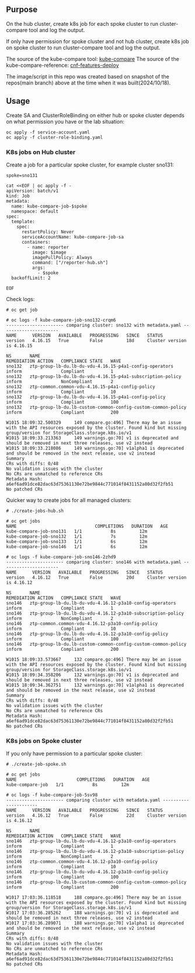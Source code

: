 ## Purpose

On the hub cluster, create k8s job for each spoke cluster to run cluster-compare tool and log the output.

If only have permission for spoke cluster and not hub cluster, create k8s job on spoke cluster to run cluster-compare tool and log the output.

The source of the kube-compare tool: [kube-compare](https://github.com/openshift/kube-compare.git)
The source of the kube-compare-reference: [cnf-features-deploy](https://github.com/openshift-kni/cnf-features-deploy/tree/master/ztp/kube-compare-reference)

The image/script in this repo was created based on snapshot of the repos(main branch) above at the time when it was built(2024/10/18). 

## Usage

Create SA and ClusterRoleBinding on either hub or spoke cluster depends on what permission you have or the lab situation:

```shell
oc apply -f service-account.yaml
oc apply -f cluster-role-binding.yaml
```

### K8s jobs on Hub cluster

Create a job for a particular spoke cluster, for example cluster sno131:

```shell
spoke=sno131

cat <<EOF | oc apply -f -
apiVersion: batch/v1
kind: Job
metadata:
  name: kube-compare-job-$spoke
  namespace: default
spec:
  template:
    spec:
      restartPolicy: Never
      serviceAccountName: kube-compare-job-sa
      containers:
        - name: reporter
          image: $image
          imagePullPolicy: Always
          command: ["/reporter-hub.sh"]
          args:
            - $spoke
  backoffLimit: 2

EOF
```

Check logs:

```
# oc get job

# oc logs -f kube-compare-job-sno132-crqm6
---------------------- comparing cluster: sno132 with metadata.yaml ----------------------
NAME      VERSION   AVAILABLE   PROGRESSING   SINCE   STATUS
version   4.16.15   True        False         18d     Cluster version is 4.16.15

NS       NAME                                                           REMEDIATION ACTION   COMPLIANCE STATE   WAVE
sno132   ztp-group-lb-du.lb-du-vdu-4.16.15-p4a1-config-operators        inform               Compliant          1
sno132   ztp-group-lb-du.lb-du-vdu-4.16.15-p4a1-subscription-policy     inform               NonCompliant       2
sno132   ztp-common.common-vdu-4.16.15-p4a1-config-policy               inform               Compliant          10
sno132   ztp-group-lb-du.lb-du-vdu-4.16.15-p4a1-config-policy           inform               Compliant          100
sno132   ztp-group-lb-du.lb-custom-common-config-custom-common-policy   inform               Compliant          200

W1015 18:09:32.500329     149 compare.go:496] There may be an issue with the API resources exposed by the cluster. Found kind but missing group/version for StorageClass.storage.k8s.io/v1
W1015 18:09:33.213363     149 warnings.go:70] v1 is deprecated and should be removed in next three releases, use v2 instead
W1015 18:09:33.218086     149 warnings.go:70] v1alpha1 is deprecated and should be removed in the next release, use v2 instead
Summary
CRs with diffs: 0/48
No validation issues with the cluster
No CRs are unmatched to reference CRs
Metadata Hash: a6ef6ad91dce82dac63d75361130e72be9844c771014f8431152a80d32f2fb51
No patched CRs
```

Quicker way to create jobs for all managed clusters:

```
# ./create-jobs-hub.sh

# oc get jobs
NAME                              COMPLETIONS   DURATION   AGE
kube-compare-job-sno131   1/1           8s         12m
kube-compare-job-sno132   1/1           7s         12m
kube-compare-job-sno133   1/1           6s         12m
kube-compare-job-sno146   1/1           6s         12m

# oc logs -f kube-compare-job-sno146-2zhd9
---------------------- comparing cluster: sno146 with metadata.yaml ----------------------
NAME      VERSION   AVAILABLE   PROGRESSING   SINCE   STATUS
version   4.16.12   True        False         20d     Cluster version is 4.16.12

NS       NAME                                                           REMEDIATION ACTION   COMPLIANCE STATE   WAVE
sno146   ztp-group-lb-du.lb-du-vdu-4.16.12-p3a10-config-operators       inform               Compliant          1
sno146   ztp-group-lb-du.lb-du-vdu-4.16.12-p3a10-subscription-policy    inform               NonCompliant       2
sno146   ztp-common.common-vdu-4.16.12-p3a10-config-policy              inform               Compliant          10
sno146   ztp-group-lb-du.lb-du-vdu-4.16.12-p3a10-config-policy          inform               Compliant          100
sno146   ztp-group-lb-du.lb-custom-common-config-custom-common-policy   inform               Compliant          200

W1015 18:09:33.573667     132 compare.go:496] There may be an issue with the API resources exposed by the cluster. Found kind but missing group/version for StorageClass.storage.k8s.io/v1
W1015 18:09:34.358206     132 warnings.go:70] v1 is deprecated and should be removed in next three releases, use v2 instead
W1015 18:09:34.362751     132 warnings.go:70] v1alpha1 is deprecated and should be removed in the next release, use v2 instead
Summary
CRs with diffs: 0/48
No validation issues with the cluster
No CRs are unmatched to reference CRs
Metadata Hash: a6ef6ad91dce82dac63d75361130e72be9844c771014f8431152a80d32f2fb51
No patched CRs
```

### K8s jobs on Spoke cluster

If you only have permission to a particular spoke cluster:

```
# ./create-job-spoke.sh

# oc get jobs
NAME                       COMPLETIONS   DURATION   AGE
kube-compare-job   1/1           8s         12m

# oc logs -f kube-compare-job-5sv98
---------------------- comparing cluster with metadata.yaml ----------------------
NAME      VERSION   AVAILABLE   PROGRESSING   SINCE   STATUS
version   4.16.12   True        False         22d     Cluster version is 4.16.12

NS       NAME                                                           REMEDIATION ACTION   COMPLIANCE STATE   WAVE
sno146   ztp-group-lb-du.lb-du-vdu-4.16.12-p3a10-config-operators       inform               Compliant          1
sno146   ztp-group-lb-du.lb-du-vdu-4.16.12-p3a10-subscription-policy    inform               NonCompliant       2
sno146   ztp-common.common-vdu-4.16.12-p3a10-config-policy              inform               Compliant          10
sno146   ztp-group-lb-du.lb-du-vdu-4.16.12-p3a10-config-policy          inform               Compliant          100
sno146   ztp-group-lb-du.lb-custom-common-config-custom-common-policy   inform               Compliant          200

W1017 17:03:36.118518     188 compare.go:496] There may be an issue with the API resources exposed by the cluster. Found kind but missing group/version for StorageClass.storage.k8s.io/v1
W1017 17:03:36.285262     188 warnings.go:70] v1 is deprecated and should be removed in next three releases, use v2 instead
W1017 17:03:36.289071     188 warnings.go:70] v1alpha1 is deprecated and should be removed in the next release, use v2 instead
Summary
CRs with diffs: 0/48
No validation issues with the cluster
No CRs are unmatched to reference CRs
Metadata Hash: a6ef6ad91dce82dac63d75361130e72be9844c771014f8431152a80d32f2fb51
No patched CRs
```
